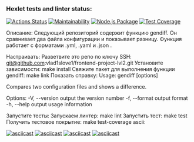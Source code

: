 ### Hexlet tests and linter status:
[![Actions Status](https://github.com/Evgeniy3/frontend-project-lvl2/workflows/hexlet-check/badge.svg)](https://github.com/Evgeniy3/frontend-project-lvl2/actions)
[![Maintainability](https://api.codeclimate.com/v1/badges/04fbbe668406ce4f0f9b/maintainability)](https://codeclimate.com/github/Evgeniy3/frontend-project-lvl2/maintainability)
[![Node.js Package](https://github.com/Evgeniy3/frontend-project-lvl2/actions/workflows/github-actions-demo.yml/badge.svg)](https://github.com/Evgeniy3/frontend-project-lvl2/actions/workflows/github-actions-demo.yml)
[![Test Coverage](https://api.codeclimate.com/v1/badges/04fbbe668406ce4f0f9b/test_coverage)](https://codeclimate.com/github/Evgeniy3/frontend-project-lvl2/test_coverage)

Описание:
Следующий репозиторий содержит функцию gendiff. Он сравнивает два файла конфигурации и показывает разницу. Функция работает с форматами .yml, .yaml и .json .

Настраивать:
Разветвите это репо по ключу SSH:
git@github.com:vlad1slove1/frontend-project-lvl2.git
Установите зависимости:
make install
Свяжите пакет для выполнения функции gendiff:
make link
Показать справку:
Usage: gendiff [options] <filepath1> <filepath2>

Compares two configuration files and shows a difference.

Options:
  -V, --version        output the version number
  -f, --format <type>  output format
  -h, --help           output usage information
      
Запустите тесты:
Запускаем линтер:
make lint
Запустить тест:
make test
Получить тестовое покрытие:
make test-coverage
ascii:

[![asciicast](https://asciinema.org/a/496264.svg)](https://asciinema.org/a/496264)
[![asciicast](https://asciinema.org/a/497972.svg)](https://asciinema.org/a/497972)
[![asciicast](https://asciinema.org/a/498184.svg)](https://asciinema.org/a/498184)
[![asciicast](https://asciinema.org/a/498186.svg)](https://asciinema.org/a/498186)
